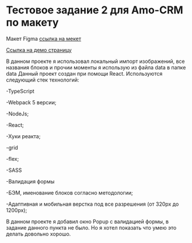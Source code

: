 # Тестовое задание 2 для Amo-CRM по макету
Макет Figma [ссылка на мекет](https://www.figma.com/file/ja6QtJ9gv2JuxSDIAClL1O/Welbex?node-id=0%3A1)

[Ссылка на демо страницу](https://tanasov49.github.io/test-amo-crm/)

В данном проекте я использовал локальный импорт изображений, все названия блоков и прочии моменты я использую из файла data в папке data
Данный проект создан при помощи React.
Используются следующий стек технологий:

-TypeScript

-Webpack 5 версии;

-NodeJs;

-React;

-Хуки реакта;

-grid

-flex;

-SASS

-Валидация формы

-БЭМ, именование блоков согласно методологии;

-Адаптивная и мобильная верстка под все разрешения (от 320px до 1200px);

В данном проекте я добавил окно Popup  с валидацией формы, в задание данного пункта не было. Но я хотел показать что умею это делать довольно хорошо.